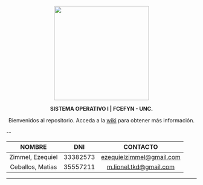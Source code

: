 ﻿<p align="center">
<img src="https://musicolibre.files.wordpress.com/2014/05/tux.png" width="250" height="250"</p>

**<p align="center">SISTEMA OPERATIVO I | FCEFYN - UNC.</p>**

<p align="center">Bienvenidos al repositorio. Acceda a la <a href="https://github.com/zimmcl/SistemaOperativo/wiki">wiki</a> para obtener más información.</p>

--

|     NOMBRE       |    DNI    | CONTACTO |
| :--------------: | :-------: |:--------:| 
| Zimmel, Ezequiel | 33382573  | ezequielzimmel@gmail.com |
| Ceballos, Matias | 35557211  | m.lionel.tkd@gmail.com   |

---
